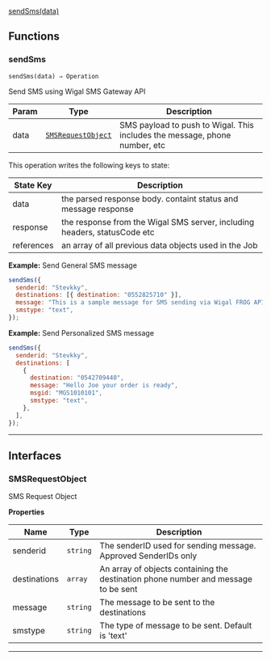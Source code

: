 <dl>
<dt>
    <a href="#sendsms">sendSms(data)</a></dt>
</dl>


## Functions
### sendSms

<p><code>sendSms(data) ⇒ Operation</code></p>

Send SMS using Wigal SMS Gateway API


| Param | Type | Description |
| --- | --- | --- |
| data | [<code>SMSRequestObject</code>](#smsrequestobject) | SMS payload to push to Wigal. This includes the message, phone number, etc |

This operation writes the following keys to state:

| State Key | Description |
| --- | --- |
| data | the parsed response body. containt status and message response |
| response | the response from the Wigal SMS server, including headers, statusCode etc |
| references | an array of all previous data objects used in the Job |
**Example:** Send General SMS message
```js
sendSms({
  senderid: "Stevkky",
  destinations: [{ destination: "0552825710" }],
  message: "This is a sample message for SMS sending via Wigal FROG API.",
  smstype: "text",
});
```
**Example:** Send Personalized SMS message
```js
sendSms({
  senderid: "Stevkky",
  destinations: [
    {
      destination: "0542709440",
      message: "Hello Joe your order is ready",
      msgid: "MGS1010101",
      smstype: "text",
    },
  ],
});
```

* * *


##  Interfaces

### SMSRequestObject

SMS Request Object

**Properties**

| Name | Type | Description |
| --- | --- | --- |
| senderid | <code>string</code> | The senderID used for sending message. Approved SenderIDs only |
| destinations | <code>array</code> | An array of objects containing the destination phone number and message to be sent |
| message | <code>string</code> | The message to be sent to the destinations |
| smstype | <code>string</code> | The type of message to be sent. Default is 'text' |


* * *


